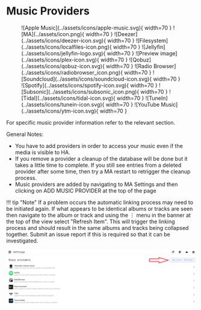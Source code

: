 # Music Providers

<figure markdown>
  ![Apple Music](../assets/icons/apple-music.svg){ width=70 } 
  ![MA](../assets/icon.png){ width=70 } 
  ![Deezer](../assets/icons/deezer-icon.svg){ width=70 } 
  ![Filesystem](../assets/icons/localfiles-icon.png){ width=70 } 
  ![Jellyfin](../assets/icons/jellyfin-logo.svg){ width=70 } 
  ![Preview image](../assets/icons/plex-icon.svg){ width=70 } 
  ![Qobuz](../assets/icons/qobuz-icon.svg){ width=70 }
  ![Radio Browser](../assets/icons/radiobrowser_icon.png){ width=70 } 
  ![Soundcloud](../assets/icons/soundcloud-icon.svg){ width=70 } 
  ![Spotify](../assets/icons/spotify-icon.svg){ width=70 } 
  ![Subsonic](../assets/icons/subsonic_icon.png){ width=70 } 
  ![Tidal](../assets/icons/tidal-icon.svg){ width=70 } 
  ![TuneIn](../assets/icons/tunein-icon.svg){ width=70 } 
  ![YouTube Music](../assets/icons/ytm-icon.svg){ width=70 }
</figure>

For specific music provider information refer to the relevant section.

General Notes:

- You have to add providers in order to access your music even if the media is visible to HA.
- If you remove a provider a cleanup of the database will be done but it takes a little time to complete. If you still see entries from a deleted provider after some time, then try a MA restart to retrigger the cleanup process.
- Music providers are added by navigating to MA Settings and then clicking on ADD MUSIC PROVIDER at the top of the page

!!! tip "Note" 
    If a problem occurs the automatic linking process may need to be initiated again. If what appears to be identical albums or tracks are seen then navigate to the album or track and using the ⋮ menu in the banner at the top of the view select "Refresh Item". This will trigger the linking process and should result in the same albums and tracks being collapsed together. Submit an issue report if this is required so that it can be investigated.

![image](../assets/screenshots/add-music-provider.png)
